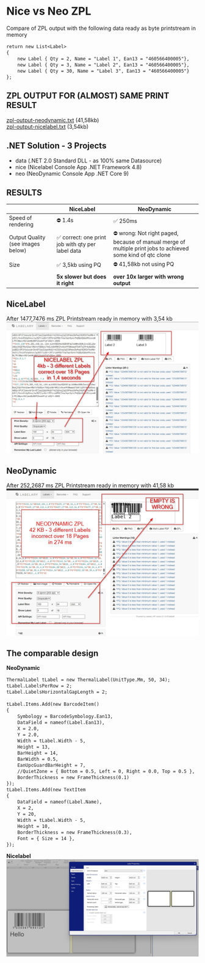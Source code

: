# Nice vs Neo ZPL

Compare of ZPL output with the following data ready as byte printstream in memory

```
return new List<Label>
{
    new Label { Qty = 2, Name = "Label 1", Ean13 = "460566400005"},
    new Label { Qty = 3, Name = "Label 2", Ean13 = "460566400005"},
    new Label { Qty = 30, Name = "Label 3", Ean13 = "460566400005"}
};
```

## ZPL OUTPUT FOR (ALMOST) SAME PRINT RESULT
<a href="zpl-output-neodynamic.txt">zpl-output-neodynamic.txt</a> (41,58kb)<br>
<a href="zpl-output-nicelabel.txt">zpl-output-nicelabel.txt</a> (3,54kb)<br>

## .NET Solution - 3 Projects ##
- data (.NET 2.0 Standard DLL - as 100% same Datasource)
- nice (Nicelabel Console App .NET Framework 4.8)
- neo (NeoDynamic Console App .NET Core 9)

## RESULTS

|  | NiceLabel | NeoDynamic  
| ------------- | ------------- | ------------- |
| Speed of rendering | ⛔ 1.4s  |  ✅ 250ms   | 
| Output Quality (see images below)  |  ✅ correct: one print job with qty per label data   | ⛔ wrong: Not right paged,<br>because of manual merge of multiple print jobs to achieved some kind of qtc clone  | 
| Size  |  ✅ 3,5kb using PQ  | ⛔ 41,58kb not using PQ  | 
|  |  |  |
|  | **5x slower but does it right**  | **over 10x larger with wrong output** |

## NiceLabel
After 1477,7476 ms ZPL Printstream ready in memory with 3,54 kb<br>
<img src="result-nicelabel.jpg" width="600"/>


## NeoDynamic
After 252,2687 ms ZPL Printstream ready in memory with 41,58 kb<br>
<img src="result-neodynamic.jpg" width="600"/>

## The comparable design

**NeoDynamic**
```
ThermalLabel tLabel = new ThermalLabel(UnitType.Mm, 50, 34);
tLabel.LabelsPerRow = 2;
tLabel.LabelsHorizontalGapLength = 2;

tLabel.Items.Add(new BarcodeItem()
{
    Symbology = BarcodeSymbology.Ean13,    
    DataField = nameof(Label.Ean13),        
    X = 2.0,
    Y = 2.0,
    Width = tLabel.Width - 5,
    Height = 13,
    BarHeight = 14,
    BarWidth = 0.5,
    EanUpcGuardBarHeight = 7,
    //QuietZone = { Bottom = 0.5, Left = 0, Right = 0.0, Top = 0.5 },
    BorderThickness = new FrameThickness(0.1)
});
tLabel.Items.Add(new TextItem
{
    DataField = nameof(Label.Name),
    X = 2,
    Y = 20,
    Width = tLabel.Width - 5,
    Height = 10,
    BorderThickness = new FrameThickness(0.3),
    Font = { Size = 14 },
});
```

**Nicelabel**<br>
<img src="designer-pagesetup.jpg" width="600"/>